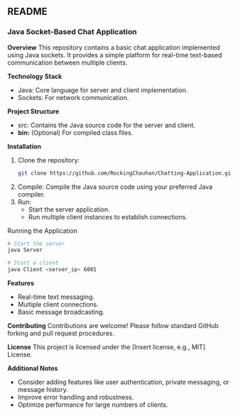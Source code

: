 ## README

### Java Socket-Based Chat Application

**Overview**
This repository contains a basic chat application implemented using Java sockets. It provides a simple platform for real-time text-based communication between multiple clients.

**Technology Stack**
* Java: Core language for server and client implementation.
* Sockets: For network communication.

**Project Structure**
* src: Contains the Java source code for the server and client.
* **bin:** (Optional) For compiled class files.

**Installation**
1. Clone the repository:
   ```bash
   git clone https://github.com/RockingChauhan/Chatting-Application.git
   ```
2. Compile:
   Compile the Java source code using your preferred Java compiler.
3. Run:
   * Start the server application.
   * Run multiple client instances to establish connections.

Running the Application
```bash
# Start the server
java Server

# Start a client
java Client <server_ip> 6001
```

**Features**
* Real-time text messaging.
* Multiple client connections.
* Basic message broadcasting.

**Contributing**
Contributions are welcome! Please follow standard GitHub forking and pull request procedures.

**License**
This project is licensed under the [Insert license, e.g., MIT] License.

**Additional Notes**
* Consider adding features like user authentication, private messaging, or message history.
* Improve error handling and robustness.
* Optimize performance for large numbers of clients.


